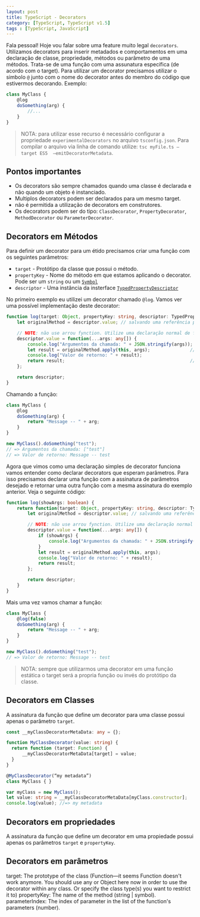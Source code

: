 ```yaml
---
layout: post
title: TypeScript - Decorators
category: [TypeScript, TypeScript v1.5]
tags : [TypeScript, JavaScript]
---
```


Fala pessoal! Hoje vou falar sobre uma feature muito legal `decorators`. Utilizamos decorators para inserir metadados e comportamentos em uma declaração de classe, propriedade, métodos ou parâmetro de uma métodos. Trata-se de uma função com uma assunatura específica (de acordo com o target). Para utilizar um decorator precisamos utilizar o simbolo `@` junto com o nome do decorator antes do membro do código que estivermos decorando. Exemplo:

```typescript
class MyClass {
    @log
    doSomething(arg) {
        //...
    }
}
```

> NOTA: para utilizar esse recurso é necessário configurar a propriedade `experimentalDecorators` no arquivo `tsconfig.json`. Para compilar o arquivo via linha de comando utilize: `tsc myFile.ts –target ES5  –emitDecoratorMetadata`.

## Pontos importantes

* Os decorators são sempre chamados quando uma classe é declarada e não quando um objeto é instanciado.
* Multiplos decorators podem ser declarados para um mesmo target.
* não é permitida a utilização de decorators em construtores.
* Os decorators podem ser do tipo: `ClassDecorator`, `PropertyDecorator`, `MethodDecorator` ou `ParameterDecorator`.

## Decorators em Métodos

Para definir um decorator para um étido precisamos criar uma função com os seguintes parâmetros:
* `target` - Protótipo da classe que possui o método.
* `propertyKey` - Nome do método em que estamos aplicando o decorator. Pode ser um `string` ou um [`Symbol`](https://developer.mozilla.org/en/docs/Web/JavaScript/Reference/Global_Objects/Symbol)
* `descriptor` - Uma instância da insterface [`TypedPropertyDescriptor`](https://github.com/Microsoft/TypeScript/blob/727b9a9ceb37c77ba5b69c452cc118a8913d9cf2/src/lib/core.d.ts#L1241)

No primeiro exemplo eu utilizei um decorator chamado `@log`. Vamos ver uma possível implementação deste decorator:

```typescript
function log(target: Object, propertyKey: string, descriptor: TypedPropertyDescriptor<any>) {
    let originalMethod = descriptor.value; // salvando uma referência para o método original

    // NOTE: não use arrou fynction. Utilize uma declaração normal de função para que o contexto `this` seja interpretado corretamente.
    descriptor.value = function(...args: any[]) {
        console.log("Argumentos da chamada: " + JSON.stringify(args));
        let result = originalMethod.apply(this, args);               // Executa a função e armazena o resultado
        console.log("Valor de retorno: " + result);               
        return result;                                               // retorna o resultado
    };

    return descriptor;
}
```

Chamando a função:

```typescript
class MyClass {
    @log
    doSomething(arg) {
        return "Message -- " + arg;
    }
}

new MyClass().doSomething("test");
// => Argumentos da chamada: ["test"]
// => Valor de retorno: Message -- test
```

Agora que vimos como uma declaração simples de decorator funciona vamos entender como declarar decorators que esperam parâmetros. Para isso precisamos declarar uma função com a assinatura de parâmetros desejado e retornar uma outra função com a mesma assinatura do exemplo anterior. Veja o seguinte código:

```typescript
function log(showArgs: boolean) {
    return function(target: Object, propertyKey: string, descriptor: TypedPropertyDescriptor<any>) {
        let originalMethod = descriptor.value; // salvando uma referência para o método original

        // NOTE: não use arrou fynction. Utilize uma declaração normal de função para que o contexto `this` seja interpretado corretamente.
        descriptor.value = function(...args: any[]) {
            if (showArgs) {
                console.log("Argumentos da chamada: " + JSON.stringify(args));
            }
            let result = originalMethod.apply(this, args);               // Executa a função e armazena o resultado
            console.log("Valor de retorno: " + result);               
            return result;                                               // retorna o resultado
        };

        return descriptor;
    }
}
```

Mais uma vez vamos chamar a função:

```typescript
class MyClass {
    @log(false)
    doSomething(arg) {
        return "Message -- " + arg;
    }
}

new MyClass().doSomething("test");
// => Valor de retorno: Message -- test
```

> NOTA: sempre que utilizarmos uma decorator em uma função estática o target será a propria função ou invés do protótipo da classe.

## Decorators em Classes

A assinatura da função que define um decorator para uma classe possui apenas o parâmetro `target`.

```typescript
const __myClassDecoratorMetaData: any = {};

function MyClassDecorator(value: string) {
  return function (target: Function) {
      __myClassDecoratorMetaData[target] = value;
  }
}

@MyClassDecorator(“my metadata”)
class MyClass { }

var myClass = new MyClass();
let value: string = __myClassDecoratorMetaData[myClass.constructor];
console.log(value); //=> my metadata
```

## Decorators em propriedades

A assinatura da função que define um decorator em uma propiedade possui apenas os parâmetros `target` e `propertyKey`.


## Decorators em parâmetros

target: The prototype of the class (Function—it seems Function doesn't work anymore. You should use any or Object here now in order to use the decorator within any class. Or specify the class type(s) you want to restrict it to)
propertyKey: The name of the method (string | symbol).
parameterIndex: The index of parameter in the list of the function's parameters (number).
